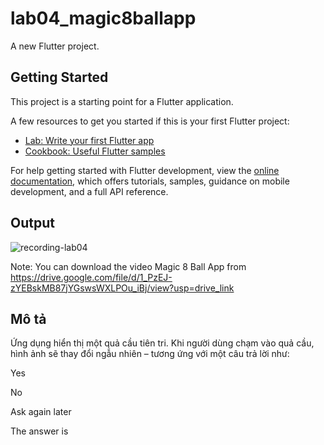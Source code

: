 # lab04_magic8ballapp

A new Flutter project.

## Getting Started

This project is a starting point for a Flutter application.

A few resources to get you started if this is your first Flutter project:

- [Lab: Write your first Flutter app](https://docs.flutter.dev/get-started/codelab)
- [Cookbook: Useful Flutter samples](https://docs.flutter.dev/cookbook)

For help getting started with Flutter development, view the
[online documentation](https://docs.flutter.dev/), which offers tutorials,
samples, guidance on mobile development, and a full API reference.

## Output 

![recording-lab04](https://github.com/user-attachments/assets/da62f95f-ec5b-4f8c-84c6-6f54116c5c06)

Note: You can download the video Magic 8 Ball App from https://drive.google.com/file/d/1_PzEJ-zYEBskMB87jYGswsWXLPOu_iBj/view?usp=drive_link

## Mô tả
Ứng dụng hiển thị một quả cầu tiên tri. Khi người dùng chạm vào quả cầu, hình ảnh sẽ thay đổi ngẫu nhiên – tương ứng với một câu trả lời như:

Yes

No

Ask again later

The answer is



